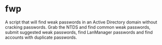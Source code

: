 # fwp
A script that will find weak passwords in an Active Directory domain without cracking passwords. Grab the NTDS and find common weak passwords, submit suggested weak passwords, find LanManager passwords and find accounts with duplicate passwords.
